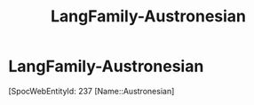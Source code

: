 ﻿---
title: "LangFamily-Austronesian"
type: LangFamily
tags: 
- Lang_Family
---

# LangFamily-Austronesian

[SpocWebEntityId: 237
[Name::Austronesian]

